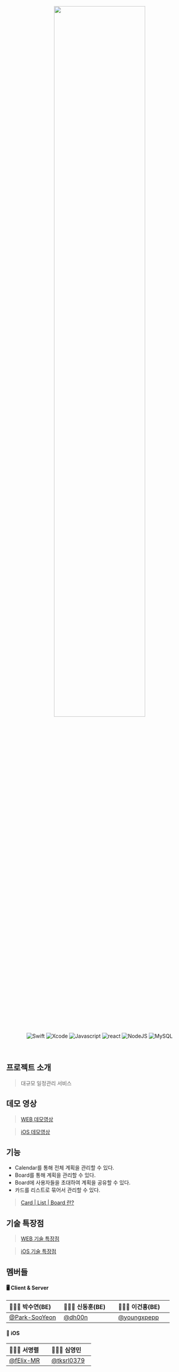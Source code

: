 <div align="center">
  <center><img src="https://i.imgur.com/Y9V4FqK.png" width="70%"></center>
  
  <br>

  ![Swift](https://img.shields.io/badge/swift-v5.3-orange?logo=swift)
  ![Xcode](https://img.shields.io/badge/xcode-v12.1-blue?logo=xcode)
  ![Javascript](https://img.shields.io/badge/javascript-ES6+-yellow?logo=javascript)
  ![react](https://img.shields.io/badge/react-v17.0.1-9cf?logo=react)
  ![NodeJS](https://img.shields.io/badge/node.js-v12.18.3-green?logo=node.js)
  ![MySQL](https://img.shields.io/badge/mysql-v5.7-green?logo=mysql)

  <br>
  
</div>



## 프로젝트 소개
> 대규모 일정관리 서비스

## 데모 영상
> [WEB 데모영상]()

> [iOS 데모영상](https://www.youtube.com/watch?v=dYPaWi2tTGA&feature=youtu.be&ab_channel=%ED%95%84%EB%AF%B8%ED%95%84%EB%AF%B8TV)

## 기능
 - Calendar를 통해 전체 계획을 관리할 수 있다.
 - Board를 통해 계획을 관리할 수 있다.
 - Board에 사용자들을 초대하여 계획을 공유할 수 있다.
 - 카드를 리스트로 묶어서 관리할 수 있다.
> [Card | List | Board 란?](https://github.com/boostcamp-2020/Project04-B-Whale/wiki/Card-%7C-List-%7C-Board-%EB%9E%80%3F)


## 기술 특장점
> [WEB 기술 특장점](https://github.com/boostcamp-2020/Project04-B-Whale/wiki/WEB-%EA%B8%B0%EC%88%A0-%ED%8A%B9%EC%9E%A5%EC%A0%90)

> [iOS 기술 특장점](https://github.com/boostcamp-2020/Project04-B-Whale/wiki/iOS-%EA%B8%B0%EC%88%A0-%ED%8A%B9%EC%9E%A5%EC%A0%90)

## 멤버들


#### 🖥 Client & Server

|👩🏻‍💻 박수연(BE) <img src="https://noticon-static.tammolo.com/dgggcrkxq/image/upload/v1567008394/noticon/ohybolu4ensol1gzqas1.png" width="14px;">|🧑🏻‍💻 신동훈(BE) <img src="https://noticon-static.tammolo.com/dgggcrkxq/image/upload/v1567008394/noticon/ohybolu4ensol1gzqas1.png" width="14px;">|🧑🏻‍💻 이건홍(BE) <img src="https://noticon-static.tammolo.com/dgggcrkxq/image/upload/v1567008394/noticon/ohybolu4ensol1gzqas1.png" width="14px;">|
|-|-|-|
|[@Park-SooYeon](https://github.com/Park-SooYeon)|[@dh00n](https://github.com/dh00n)|[@youngxpepp](https://github.com/youngxpepp)|

#### 📱 iOS 

|🧑🏻‍💻 서명렬 <img src="https://noticon-static.tammolo.com/dgggcrkxq/image/upload/v1582581609/noticon/cczbpahp5od6voerbvwr.svg" width="14px;"/>|🧑🏻‍💻 심영민 <img src="https://noticon-static.tammolo.com/dgggcrkxq/image/upload/v1582581609/noticon/cczbpahp5od6voerbvwr.svg" width="14px;"/>|
|-|-|
|[@fElix-MR](https://github.com/fElix-MR)|[@tksrl0379](https://github.com/tksrl0379)| 

